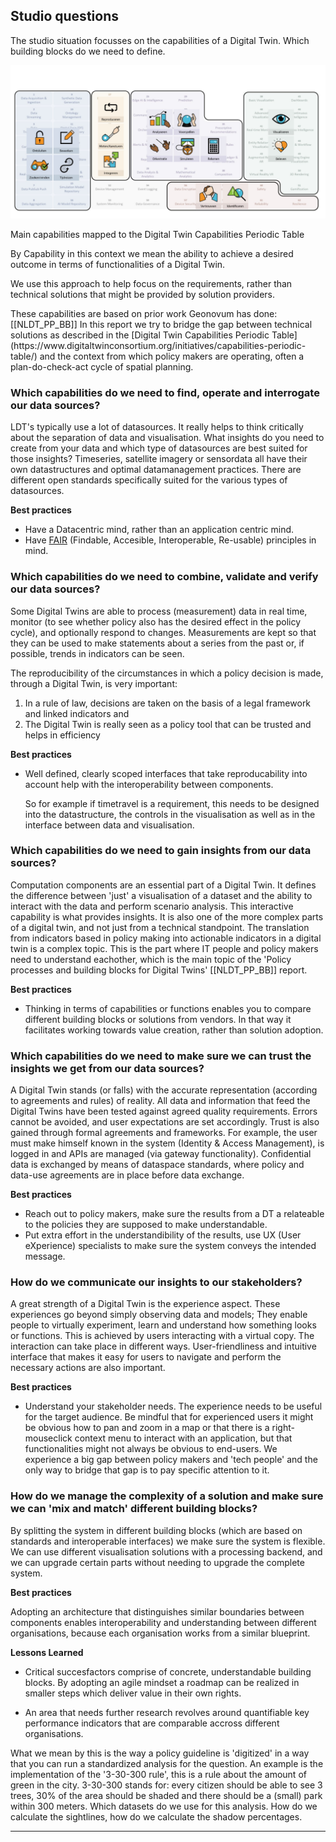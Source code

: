 ## Studio questions

The studio situation focusses on the capabilities of a Digital Twin. Which building blocks do we need to define.

<img src="./respec/media/capabilities.png" alt="Main capabilities mapped to the Digital Twin Capabilities Periodic Table" width="900">

Main capabilities mapped to the Digital Twin Capabilities Periodic Table

<aside class="note">
By Capability in this context we mean the ability to achieve a desired outcome in terms of functionalities of a Digital Twin.

We use this approach to help focus on the requirements, rather than technical solutions that might be provided by solution providers. 
</aside>
These capabilities are based on prior work Geonovum has done: [[NLDT_PP_BB]] In this report we try to bridge the gap between technical solutions as described in the [Digital Twin Capabilities Periodic Table](https://www.digitaltwinconsortium.org/initiatives/capabilities-periodic-table/) and the context from which policy makers are operating, often a plan-do-check-act cycle of spatial planning.

### Which capabilities do we need to find, operate and interrogate our data sources?

LDT's typically use a lot of datasources. It really helps to think critically about the separation of data and visualisation. What insights do you need to create from your data and which type of datasources are best suited for those insights? Timeseries, satellite imagery or sensordata all have their own datastructures and optimal datamanagement practices. There are different open standards specifically suited for the various types of datasources.

__Best practices__

- Have a Datacentric mind, rather than an application centric mind. 
- Have [FAIR](https://www.go-fair.org/fair-principles/) (Findable, Accesible, Interoperable, Re-usable) principles in mind.

### Which capabilities do we need to combine, validate and verify our data sources?

Some Digital Twins are able to process (measurement) data in real time, monitor (to see whether policy also has the desired effect in the policy cycle), and optionally respond to changes. Measurements are kept so that they can be used to make statements about a series from the past or, if possible, trends in indicators can be seen.

The reproducibility of the circumstances in which a policy decision is made, through a Digital Twin, is very important:

1. In a rule of law, decisions are taken on the basis of a legal framework and linked indicators and 
2. The Digital Twin is really seen as a policy tool that can be trusted and helps in efficiency

__Best practices__

- Well defined, clearly scoped interfaces that take reproducability into account help with the interoperability between components.

    So for example if timetravel is a requirement, this needs to be designed into the datastructure, the controls in the visualisation as well as in the interface between data and visualisation.


### Which capabilities do we need to gain insights from our data sources?

Computation components are an essential part of a Digital Twin. It defines the difference between 'just' a visualisation of a dataset and the ability to interact with the data and perform scenario analysis. This interactive capability is what provides insights.
It is also one of the more complex parts of a digital twin, and not just from a technical standpoint. The translation from indicators based in policy making into actionable indicators in a digital twin is a complex topic. This is the part where IT people and policy makers need to understand eachother, which is the main topic of the 'Policy processes and building blocks for Digital Twins' [[NLDT_PP_BB]] report.

__Best practices__

- Thinking in terms of capabilities or functions enables you to compare different building blocks or solutions from vendors. In that way it facilitates working towards value creation, rather than solution adoption.

### Which capabilities do we need to make sure we can trust the insights we get from our data sources?

A Digital Twin stands (or falls) with the accurate representation (according to agreements and rules) of reality. All data and information that feed the Digital Twins have been tested against agreed quality requirements. Errors cannot be avoided, and user expectations are set accordingly. Trust is also gained through formal agreements and frameworks. For example, the user must make himself known in the system (Identity & Access Management), is logged in and APIs are managed (via gateway functionality). Confidential data is exchanged by means of dataspace standards, where policy and data-use agreements are in place before data exchange.

__Best practices__

- Reach out to policy makers, make sure the results from a DT a relateable to the policies they are supposed to make understandable.
- Put extra effort in the understandibility of the results, use UX (User eXperience) specialists to make sure the system conveys the intended message.

### How do we communicate our insights to our stakeholders?

A great strength of a Digital Twin is the experience aspect. These experiences go beyond simply observing data and models; They enable people to virtually experiment, learn and understand how something looks or functions. This is achieved by users interacting with a virtual copy. The interaction can take place in different ways. User-friendliness and intuitive interface that makes it easy for users to navigate and perform the necessary actions are also important.

__Best practices__

- Understand your stakeholder needs. The experience needs to be useful for the target audience. Be mindful that for experienced users it might be obvious how to pan and zoom in a map or that there is a right-mouseclick context menu to interact with an application, but that functionalities might not always be obvious to end-users. We experience a big gap between policy makers and 'tech people' and the only way to bridge that gap is to pay specific attention to it.

### How do we manage the complexity of a solution and make sure we can 'mix and match' different building blocks?

By splitting the system in different building blocks (which are based on standards and interoperable interfaces) we make sure the system is flexible. We can use different visualisation solutions with a processing backend, and we can upgrade certain parts without needing to upgrade the complete system.

__Best practices__

Adopting an architecture that distinguishes similar boundaries between components enables interoperability and understanding between different organisations, because each organisation works from a similar blueprint.

__Lessons Learned__

- Critical succesfactors comprise of concrete, understandable building blocks. By adopting an agile mindset a roadmap can be realized in smaller steps which deliver value in their own rights.

- An area that needs further research revolves around quantifiable key performance indicators that are comparable accross different organisations. 

What we mean by this is the way a policy guideline is 'digitized' in a way that you can run a standardized analysis for the question. An example is the implementation of the '3-30-300 rule', this is a rule about the amount of green in the city. 3-30-300 stands for: every citizen should be able to see 3 trees, 30% of the area should be shaded and there should be a (small) park within 300 meters. Which datasets do we use for this analysis. How do we calculate the sightlines, how do we calculate the shadow percentages.

---
